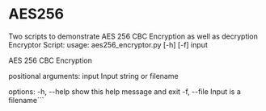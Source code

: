 # AES256
Two scripts to demonstrate AES 256 CBC Encryption as well as decryption
Encryptor Script:
usage: aes256_encryptor.py [-h] [-f] input

AES 256 CBC Encryption

positional arguments:
  input       Input string or filename

options:
  -h, --help  show this help message and exit
  -f, --file  Input is a filename```
